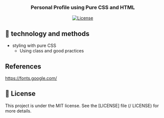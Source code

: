 <h3 align="center">
  Personal Profile using Pure CSS and HTML
</h3>

<p align="center">


  <a href="LICENSE" >
    <img alt="License" src="https://img.shields.io/badge/license-MIT-%23F8952D">
  </a>
  </p>
  
  ## :rocket: technology and methods

- styling with pure CSS
    - Using class and good practices

 ## References
 
 https://fonts.google.com/
 
 ## :memo: License

This project is under the MIT license. See the [LICENSE] file (/ LICENSE) for more details.

